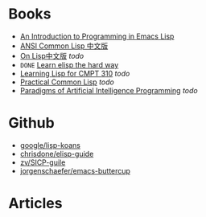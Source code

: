# Books
- [An Introduction to Programming in Emacs Lisp](http://www.gnu.org/software/emacs/manual/eintr.html)
- [ANSI Common Lisp 中文版](https://acl.readthedocs.io/en/latest/zhCN/)
- [On Lisp中文版](https://github.com/keer2345/lisp-learning/tree/master/on-lisp) *todo*
- `DONE` [Learn elisp the hard way](https://github.com/keer2345/lisp-learning/tree/master/learn-elisp-the-hard-way)
- [Learning Lisp for CMPT 310](https://github.com/keer2345/lisp-learning/tree/master/CMPT310) *todo*
- [Practical Common Lisp](https://github.com/keer2345/lisp-learning/tree/master/practical-common-lisp) *todo*
- [Paradigms of Artificial Intelligence Programming](https://github.com/keer2345/lisp-learning/tree/master/palp-lisp) *todo*

# Github
- [google/lisp-koans](https://github.com/google/lisp-koans)
- [chrisdone/elisp-guide](https://github.com/chrisdone/elisp-guide)
- [zv/SICP-guile](https://github.com/zv/SICP-guile)
- [jorgenschaefer/emacs-buttercup](https://github.com/jorgenschaefer/emacs-buttercup)

# Articles
